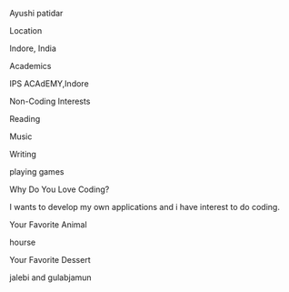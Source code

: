 Ayushi patidar

Location

Indore, India

Academics

IPS ACAdEMY,Indore

Non-Coding Interests

Reading

Music

Writing

playing games

Why Do You Love Coding?

I wants to develop my own applications and i have interest to do coding.

Your Favorite Animal

hourse

Your Favorite Dessert

jalebi and gulabjamun
